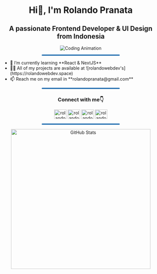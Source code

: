 <div align="center">
   <h1 style="text-align: center;">Hi👋, I'm Rolando Pranata</h1>
   <h2 style="text-align: center;">A passionate Frontend Developer & UI Design from Indonesia</h2>  
   <img alt="Coding Animation"
      src="https://raw.githubusercontent.com/gist/patevs/b007a0e98fb216438d4cbf559fac4166/raw/88f20c9d749d756be63f22b09f3c4ac570bc5101/programming.gif" />

   <hr style="height: 4px; margin-block: 12px; background-color: #2c74b3; width: 50%; border: none; border-radius: 12px;"/>

   <ul align="left">
     <li>🌱 I’m currently learning **React & NextJS**</li>
     <li>👨‍💻 All of my projects are available at ![rolandowebdev's](https://rolandowebdev.space)</li>
     <li>📫 Reach me on my email in **rolandopranata@gmail.com**</li>
   </ul>
      
   <hr style="height: 4px; margin-block: 12px; background-color: #2c74b3; width: 50%; border: none; border-radius: 12px;"/>

   <h3>Connect with me👇</h3>
     <a
       style="text-decoration: none"
       href="https://instagram.com/rolandowebdev"
       target="blank"
       ><img
         src="https://raw.githubusercontent.com/rahuldkjain/github-profile-readme-generator/master/src/images/icons/Social/instagram.svg"
         alt="rolandowebdev"
         height="30"
         width="40"
     /></a>
     <a
       style="text-decoration: none"
       href="https://twitter.com/rolandowebdev"
       target="blank"
       ><img
         src="https://raw.githubusercontent.com/rahuldkjain/github-profile-readme-generator/master/src/images/icons/Social/twitter.svg"
         alt="rolandowebdev"
         height="30"
         width="40"
     /></a>
     <a
       style="text-decoration: none"
       href="https://linkedin.com/in/rolandowebdev"
       target="blank"
       ><img
         src="https://raw.githubusercontent.com/rahuldkjain/github-profile-readme-generator/master/src/images/icons/Social/linked-in-alt.svg"
         alt="rolandowebdev"
         height="30"
         width="40"
     /></a>
     <a
       style="text-decoration: none"
       href="https://www.youtube.com/c/rolandowebdev"
       target="blank"
       ><img
         src="https://raw.githubusercontent.com/rahuldkjain/github-profile-readme-generator/master/src/images/icons/Social/youtube.svg"
         alt="rolandowebdev"
         height="30"
         width="40"
     /></a>

   <hr style="height: 4px; margin-block: 12px; background-color: #2c74b3; width: 50%; border: none; border-radius: 12px;"/>
   
   <img src="https://github-readme-stats.vercel.app/api?username=rolandowebdev&theme=react&show_icons=true&custom_title=Rolando%20Pranata%27s%20GitHub%20Stats"
   width="450" alt="GitHub Stats" />
   
</div>
